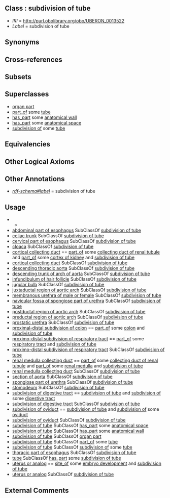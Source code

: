 
## Class : subdivision of tube

 * *IRI* = http://purl.obolibrary.org/obo/UBERON_0013522
 * *Label* = subdivision of tube

## Synonyms


## Cross-references


## Subsets


## Superclasses

 * [organ part](../../UBERON/64/UBERON_0000064.md)
 * [part_of](../../BFO/50/BFO_0000050.md) some [tube](../../UBERON/25/UBERON_0000025.md)
 * [has_part](../../BFO/51/BFO_0000051.md) some [anatomical wall](../../UBERON/60/UBERON_0000060.md)
 * [has_part](../../BFO/51/BFO_0000051.md) some [anatomical space](../../UBERON/64/UBERON_0000464.md)
 * [subdivision of](../../core#subdivision/of/core#subdivision_of.md) some [tube](../../UBERON/25/UBERON_0000025.md)

## Equivalencies


## Other Logical Axioms


## Other Annotations

 * *[rdf-schema#label](../../el/rdf-schema#label.md)* = subdivision of tube

## Usage

 * -
 * [abdominal part of esophagus](../../UBERON/77/UBERON_0035177.md) SubClassOf [subdivision of tube](../../UBERON/22/UBERON_0013522.md)
 * [celiac trunk](../../UBERON/37/UBERON_0006637.md) SubClassOf [subdivision of tube](../../UBERON/22/UBERON_0013522.md)
 * [cervical part of esophagus](../../UBERON/50/UBERON_0035450.md) SubClassOf [subdivision of tube](../../UBERON/22/UBERON_0013522.md)
 * [cloaca](../../UBERON/62/UBERON_0000162.md) SubClassOf [subdivision of tube](../../UBERON/22/UBERON_0013522.md)
 * [cortical collecting duct](../../UBERON/03/UBERON_0004203.md) == [part_of](../../BFO/50/BFO_0000050.md) some [collecting duct of renal tubule](../../UBERON/32/UBERON_0001232.md) and [part_of](../../BFO/50/BFO_0000050.md) some [cortex of kidney](../../UBERON/25/UBERON_0001225.md) and [subdivision of tube](../../UBERON/22/UBERON_0013522.md)
 * [cortical collecting duct](../../UBERON/03/UBERON_0004203.md) SubClassOf [subdivision of tube](../../UBERON/22/UBERON_0013522.md)
 * [descending thoracic aorta](../../UBERON/45/UBERON_0002345.md) SubClassOf [subdivision of tube](../../UBERON/22/UBERON_0013522.md)
 * [descending trunk of arch of aorta](../../UBERON/20/UBERON_0016920.md) SubClassOf [subdivision of tube](../../UBERON/22/UBERON_0013522.md)
 * [infundibulum of hair follicle](../../UBERON/68/UBERON_0005968.md) SubClassOf [subdivision of tube](../../UBERON/22/UBERON_0013522.md)
 * [jugular bulb](../../UBERON/80/UBERON_0034980.md) SubClassOf [subdivision of tube](../../UBERON/22/UBERON_0013522.md)
 * [juxtaductal region of aortic arch](../../UBERON/25/UBERON_0016925.md) SubClassOf [subdivision of tube](../../UBERON/22/UBERON_0013522.md)
 * [membranous urethra of male or female](../../UBERON/36/UBERON_0001336.md) SubClassOf [subdivision of tube](../../UBERON/22/UBERON_0013522.md)
 * [navicular fossa of spongiose part of urethra](../../UBERON/94/UBERON_0012294.md) SubClassOf [subdivision of tube](../../UBERON/22/UBERON_0013522.md)
 * [postductal region of aortic arch](../../UBERON/24/UBERON_0016924.md) SubClassOf [subdivision of tube](../../UBERON/22/UBERON_0013522.md)
 * [preductal region of aortic arch](../../UBERON/23/UBERON_0016923.md) SubClassOf [subdivision of tube](../../UBERON/22/UBERON_0013522.md)
 * [prostatic urethra](../../UBERON/35/UBERON_0001335.md) SubClassOf [subdivision of tube](../../UBERON/22/UBERON_0013522.md)
 * [proximal-distal subdivision of colon](../../UBERON/68/UBERON_0000168.md) == [part_of](../../BFO/50/BFO_0000050.md) some [colon](../../UBERON/55/UBERON_0001155.md) and [subdivision of tube](../../UBERON/22/UBERON_0013522.md)
 * [proximo-distal subdivision of respiratory tract](../../UBERON/72/UBERON_0000072.md) == [part_of](../../BFO/50/BFO_0000050.md) some [respiratory tract](../../UBERON/65/UBERON_0000065.md) and [subdivision of tube](../../UBERON/22/UBERON_0013522.md)
 * [proximo-distal subdivision of respiratory tract](../../UBERON/72/UBERON_0000072.md) SubClassOf [subdivision of tube](../../UBERON/22/UBERON_0013522.md)
 * [renal medulla collecting duct](../../UBERON/85/UBERON_0005185.md) == [part_of](../../BFO/50/BFO_0000050.md) some [collecting duct of renal tubule](../../UBERON/32/UBERON_0001232.md) and [part_of](../../BFO/50/BFO_0000050.md) some [renal medulla](../../UBERON/62/UBERON_0000362.md) and [subdivision of tube](../../UBERON/22/UBERON_0013522.md)
 * [renal medulla collecting duct](../../UBERON/85/UBERON_0005185.md) SubClassOf [subdivision of tube](../../UBERON/22/UBERON_0013522.md)
 * [section of aorta](../../UBERON/00/UBERON_0005800.md) SubClassOf [subdivision of tube](../../UBERON/22/UBERON_0013522.md)
 * [spongiose part of urethra](../../UBERON/37/UBERON_0001337.md) SubClassOf [subdivision of tube](../../UBERON/22/UBERON_0013522.md)
 * [stomodeum](../../UBERON/30/UBERON_0000930.md) SubClassOf [subdivision of tube](../../UBERON/22/UBERON_0013522.md)
 * [subdivision of digestive tract](../../UBERON/21/UBERON_0004921.md) == [subdivision of tube](../../UBERON/22/UBERON_0013522.md) and [subdivision of](../../core#subdivision/of/core#subdivision_of.md) some [digestive tract](../../UBERON/55/UBERON_0001555.md)
 * [subdivision of digestive tract](../../UBERON/21/UBERON_0004921.md) SubClassOf [subdivision of tube](../../UBERON/22/UBERON_0013522.md)
 * [subdivision of oviduct](../../UBERON/15/UBERON_0013515.md) == [subdivision of tube](../../UBERON/22/UBERON_0013522.md) and [subdivision of](../../core#subdivision/of/core#subdivision_of.md) some [oviduct](../../UBERON/93/UBERON_0000993.md)
 * [subdivision of oviduct](../../UBERON/15/UBERON_0013515.md) SubClassOf [subdivision of tube](../../UBERON/22/UBERON_0013522.md)
 * [subdivision of tube](../../UBERON/22/UBERON_0013522.md) SubClassOf [has_part](../../BFO/51/BFO_0000051.md) some [anatomical space](../../UBERON/64/UBERON_0000464.md)
 * [subdivision of tube](../../UBERON/22/UBERON_0013522.md) SubClassOf [has_part](../../BFO/51/BFO_0000051.md) some [anatomical wall](../../UBERON/60/UBERON_0000060.md)
 * [subdivision of tube](../../UBERON/22/UBERON_0013522.md) SubClassOf [organ part](../../UBERON/64/UBERON_0000064.md)
 * [subdivision of tube](../../UBERON/22/UBERON_0013522.md) SubClassOf [part_of](../../BFO/50/BFO_0000050.md) some [tube](../../UBERON/25/UBERON_0000025.md)
 * [subdivision of tube](../../UBERON/22/UBERON_0013522.md) SubClassOf [subdivision of](../../core#subdivision/of/core#subdivision_of.md) some [tube](../../UBERON/25/UBERON_0000025.md)
 * [thoracic part of esophagus](../../UBERON/16/UBERON_0035216.md) SubClassOf [subdivision of tube](../../UBERON/22/UBERON_0013522.md)
 * [tube](../../UBERON/25/UBERON_0000025.md) SubClassOf [has_part](../../BFO/51/BFO_0000051.md) some [subdivision of tube](../../UBERON/22/UBERON_0013522.md)
 * [uterus or analog](../../UBERON/34/UBERON_0006834.md) == [site_of](../../core#site/of/core#site_of.md) some [embryo development](../../GO/90/GO_0009790.md) and [subdivision of tube](../../UBERON/22/UBERON_0013522.md)
 * [uterus or analog](../../UBERON/34/UBERON_0006834.md) SubClassOf [subdivision of tube](../../UBERON/22/UBERON_0013522.md)

## External Comments


